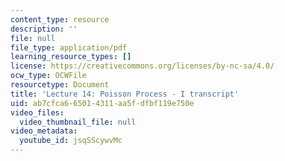 ```yaml
---
content_type: resource
description: ''
file: null
file_type: application/pdf
learning_resource_types: []
license: https://creativecommons.org/licenses/by-nc-sa/4.0/
ocw_type: OCWFile
resourcetype: Document
title: 'Lecture 14: Poisson Process - I transcript'
uid: ab7cfca6-6501-4311-aa5f-dfbf119e750e
video_files:
  video_thumbnail_file: null
video_metadata:
  youtube_id: jsqSScywvMc
---
```

